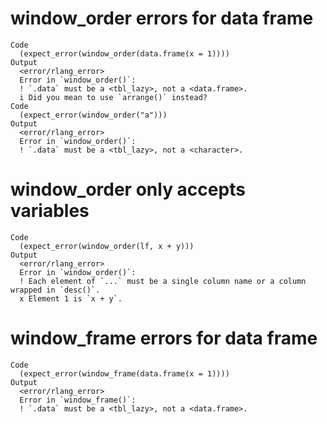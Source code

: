 # window_order errors for data frame

    Code
      (expect_error(window_order(data.frame(x = 1))))
    Output
      <error/rlang_error>
      Error in `window_order()`:
      ! `.data` must be a <tbl_lazy>, not a <data.frame>.
      i Did you mean to use `arrange()` instead?
    Code
      (expect_error(window_order("a")))
    Output
      <error/rlang_error>
      Error in `window_order()`:
      ! `.data` must be a <tbl_lazy>, not a <character>.

# window_order only accepts variables

    Code
      (expect_error(window_order(lf, x + y)))
    Output
      <error/rlang_error>
      Error in `window_order()`:
      ! Each element of `...` must be a single column name or a column wrapped in `desc()`.
      x Element 1 is `x + y`.

# window_frame errors for data frame

    Code
      (expect_error(window_frame(data.frame(x = 1))))
    Output
      <error/rlang_error>
      Error in `window_frame()`:
      ! `.data` must be a <tbl_lazy>, not a <data.frame>.

